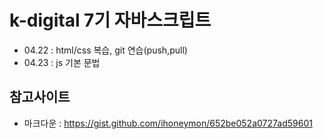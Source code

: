 # k-digital 7기 자바스크립트
+ 04.22 : html/css 복습, git 연습(push,pull)
+ 04.23 : js 기본 문법

## 참고사이트
+ 마크다운 : https://gist.github.com/ihoneymon/652be052a0727ad59601
